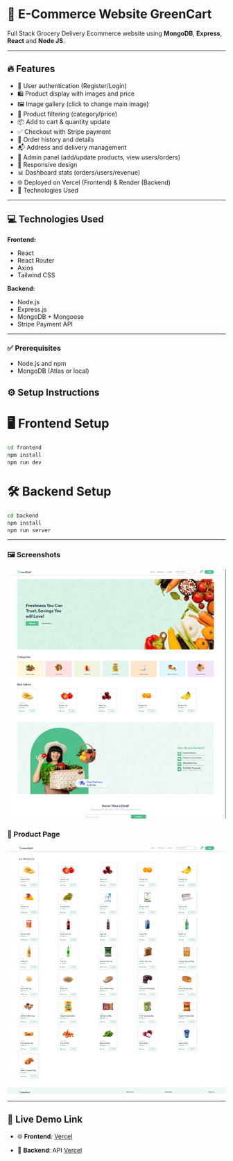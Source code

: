 
# 🛒 E-Commerce Website GreenCart
Full Stack Grocery Delivery Ecommerce website using **MongoDB**, **Express**, **React** and **Node JS**.

----------------------------

## 🔥 Features
- 🔐 User authentication (Register/Login)
- 🛍️ Product display with images and price
- 🖼️ Image gallery (click to change main image)
- 🔎 Product filtering (category/price)
- 📦 Add to cart & quantity update
- ✅ Checkout with Stripe payment
- 📄 Order history and details
- 📬 Address and delivery management
- 🧾 Admin panel (add/update products, view users/orders)
- 📱 Responsive design
- 📊 Dashboard stats (orders/users/revenue)
- 🌐 Deployed on Vercel (Frontend) & Render (Backend)
- 🧰 Technologies Used

--------------------------

##  💻 Technologies Used

**Frontend:**

- React
- React Router
- Axios
- Tailwind CSS

**Backend:**

- Node.js
- Express.js
- MongoDB + Mongoose
- Stripe Payment API

--------------

### ✅ Prerequisites

- Node.js and npm
- MongoDB (Atlas or local)

## ⚙️ Setup Instructions

# 🖥️ Frontend Setup

```bash 
cd frontend
npm install
npm run dev
```

# 🛠️ Backend Setup

```bash
cd backend
npm install
npm run server
```

----------------------------

### 🖼️ Screenshots

![Homepage](./server/Screenshorts/homepage.png)

### 🛒 Product Page

![Product Page](./server/Screenshorts/productpage.png)

-------------------

## 🔗 Live Demo Link

- 🌐 **Frontend**: [Vercel](http://localhost:5173/)

- 🚀 **Backend**: API [Vercel](https://greencartserver-one.vercel.app)


